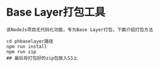 # Base Layer打包工具
``该NodeJs项目无代码化功能，专为Base Layer打包，下面介绍打包方法``

```shell script
cd phbaselayer路径
npm run install
npm run zip
## 最后将打包好的zip包放入S3上
```
